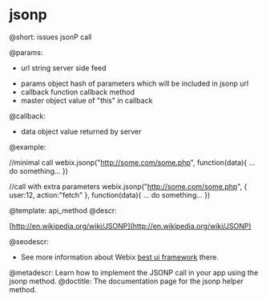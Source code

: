 jsonp
=============

@short: issues jsonP call 
	

@params:
- url    string    server side feed
* params    object    hash of parameters which will be included in jsonp url
* callback    function    callback method
* master    object    value of "this" in callback

@callback:
- data    object   value returned by server

@example:

//minimal call
webix.jsonp("http://some.com/some.php", function(data){
   ... do something...
})

//call with extra parameters
webix.jsonp("http://some.com/some.php", {
    user:12,
    action:"fetch"
}, function(data){
   ... do something...
})


@template:	api_method
@descr:

[http://en.wikipedia.org/wiki/JSONP](http://en.wikipedia.org/wiki/JSONP)

@seodescr:

- See more information about Webix [best ui framework](https://webix.com) there.

@metadescr: Learn how to implement the JSONP call in your app using the jsonp method.
@doctitle: The documentation page for the jsonp helper method.